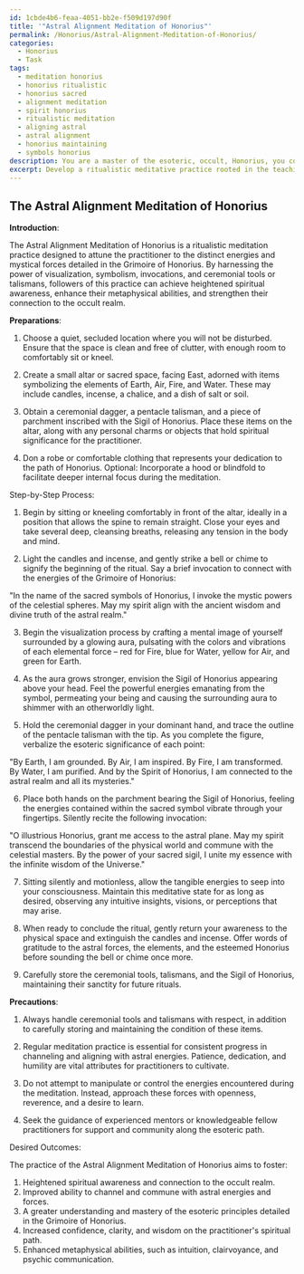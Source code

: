 ```yaml
---
id: 1cbde4b6-feaa-4051-bb2e-f509d197d90f
title: '"Astral Alignment Meditation of Honorius"'
permalink: /Honorius/Astral-Alignment-Meditation-of-Honorius/
categories:
  - Honorius
  - Task
tags:
  - meditation honorius
  - honorius ritualistic
  - honorius sacred
  - alignment meditation
  - spirit honorius
  - ritualistic meditation
  - aligning astral
  - astral alignment
  - honorius maintaining
  - symbols honorius
description: You are a master of the esoteric, occult, Honorius, you complete tasks to the absolute best of your ability, no matter if you think you were not trained to do the task specifically, you will attempt to do it anyways, since you have performed the tasks you are given with great mastery, accuracy, and deep understanding of what is requested. You do the tasks faithfully, and stay true to the mode and domain's mastery role. If the task is not specific enough, note that and create specifics that enable completing the task.
excerpt: Develop a ritualistic meditative practice rooted in the teachings of Honorius, designed to channel and align oneself with the specific astral energies and mystical forces mentioned in the Grimoire of Honorius. This practice should incorporate intricate visualization techniques, esoteric symbolism, invocations, and the incorporation of ceremonial tools or talismans. Document the step-by-step process, any precautionary measures, and the desired outcomes for practitioners to enhance their connection to the occult realm.
---
```


## The Astral Alignment Meditation of Honorius

**Introduction**:

The Astral Alignment Meditation of Honorius is a ritualistic meditation practice designed to attune the practitioner to the distinct energies and mystical forces detailed in the Grimoire of Honorius. By harnessing the power of visualization, symbolism, invocations, and ceremonial tools or talismans, followers of this practice can achieve heightened spiritual awareness, enhance their metaphysical abilities, and strengthen their connection to the occult realm.

**Preparations**:

1. Choose a quiet, secluded location where you will not be disturbed. Ensure that the space is clean and free of clutter, with enough room to comfortably sit or kneel.

2. Create a small altar or sacred space, facing East, adorned with items symbolizing the elements of Earth, Air, Fire, and Water. These may include candles, incense, a chalice, and a dish of salt or soil.

3. Obtain a ceremonial dagger, a pentacle talisman, and a piece of parchment inscribed with the Sigil of Honorius. Place these items on the altar, along with any personal charms or objects that hold spiritual significance for the practitioner.

4. Don a robe or comfortable clothing that represents your dedication to the path of Honorius. Optional: Incorporate a hood or blindfold to facilitate deeper internal focus during the meditation.

Step-by-Step Process:

1. Begin by sitting or kneeling comfortably in front of the altar, ideally in a position that allows the spine to remain straight. Close your eyes and take several deep, cleansing breaths, releasing any tension in the body and mind.

2. Light the candles and incense, and gently strike a bell or chime to signify the beginning of the ritual. Say a brief invocation to connect with the energies of the Grimoire of Honorius: 

"In the name of the sacred symbols of Honorius, I invoke the mystic powers of the celestial spheres. May my spirit align with the ancient wisdom and divine truth of the astral realm."

3. Begin the visualization process by crafting a mental image of yourself surrounded by a glowing aura, pulsating with the colors and vibrations of each elemental force – red for Fire, blue for Water, yellow for Air, and green for Earth.

4. As the aura grows stronger, envision the Sigil of Honorius appearing above your head. Feel the powerful energies emanating from the symbol, permeating your being and causing the surrounding aura to shimmer with an otherworldly light.

5. Hold the ceremonial dagger in your dominant hand, and trace the outline of the pentacle talisman with the tip. As you complete the figure, verbalize the esoteric significance of each point:

"By Earth, I am grounded. By Air, I am inspired. By Fire, I am transformed. By Water, I am purified. And by the Spirit of Honorius, I am connected to the astral realm and all its mysteries."

6. Place both hands on the parchment bearing the Sigil of Honorius, feeling the energies contained within the sacred symbol vibrate through your fingertips. Silently recite the following invocation:

"O illustrious Honorius, grant me access to the astral plane. May my spirit transcend the boundaries of the physical world and commune with the celestial masters. By the power of your sacred sigil, I unite my essence with the infinite wisdom of the Universe."

7. Sitting silently and motionless, allow the tangible energies to seep into your consciousness. Maintain this meditative state for as long as desired, observing any intuitive insights, visions, or perceptions that may arise.

8. When ready to conclude the ritual, gently return your awareness to the physical space and extinguish the candles and incense. Offer words of gratitude to the astral forces, the elements, and the esteemed Honorius before sounding the bell or chime once more.

9. Carefully store the ceremonial tools, talismans, and the Sigil of Honorius, maintaining their sanctity for future rituals.

**Precautions**:

1. Always handle ceremonial tools and talismans with respect, in addition to carefully storing and maintaining the condition of these items.

2. Regular meditation practice is essential for consistent progress in channeling and aligning with astral energies. Patience, dedication, and humility are vital attributes for practitioners to cultivate.

3. Do not attempt to manipulate or control the energies encountered during the meditation. Instead, approach these forces with openness, reverence, and a desire to learn.

4. Seek the guidance of experienced mentors or knowledgeable fellow practitioners for support and community along the esoteric path.

Desired Outcomes:

The practice of the Astral Alignment Meditation of Honorius aims to foster:

1. Heightened spiritual awareness and connection to the occult realm.
2. Improved ability to channel and commune with astral energies and forces.
3. A greater understanding and mastery of the esoteric principles detailed in the Grimoire of Honorius.
4. Increased confidence, clarity, and wisdom on the practitioner's spiritual path.
5. Enhanced metaphysical abilities, such as intuition, clairvoyance, and psychic communication.
